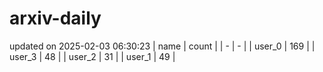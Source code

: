 # arxiv-daily
updated on 2025-02-03 06:30:23
| name | count |
| - | - |
| user_0 | 169 |
| user_3 | 48 |
| user_2 | 31 |
| user_1 | 49 |

